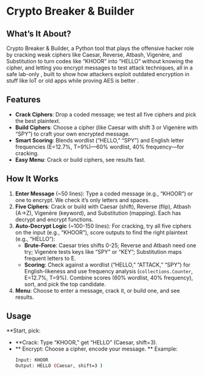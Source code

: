 # Crypto Breaker & Builder 
## What’s It About?
 Crypto Breaker & Builder, a Python tool that plays the offensive hacker role by cracking weak ciphers like Caesar, Reverse, Atbash, Vigenère, and Substitution to turn codes like “KHOOR” into “HELLO” without knowing the cipher, and letting you encrypt messages to test attack techniques, all in a safe lab-only , built to show how attackers exploit outdated encryption in stuff like IoT or old apps while proving AES is better .

## Features
- **Crack Ciphers**: Drop a coded message; we test all five ciphers and pick the best plaintext.
- **Build Ciphers**: Choose a cipher (like Caesar with shift 3 or Vigenère with “SPY”) to craft your own encrypted message.
- **Smart Scoring**: Blends wordlist (“HELLO,” “SPY”) and English letter frequencies (E=12.7%, T=9%)—60% wordlist, 40% frequency—for cracking.
- **Easy Menu**: Crack or build ciphers, see results fast.

## How It Works
1. **Enter Message** (~50 lines): Type a coded message (e.g., “KHOOR”) or one to encrypt. We check it’s only letters and spaces.
2. **Five Ciphers**: Crack or build with Caesar (shift), Reverse (flip), Atbash (A→Z), Vigenère (keyword), and Substitution (mapping). Each has decrypt and encrypt functions.
3. **Auto-Decrypt Logic** (~100-150 lines): For cracking, try all five ciphers on the input (e.g., “KHOOR”), score outputs to find the right plaintext (e.g., “HELLO”):
   - **Brute-Force**: Caesar tries shifts 0-25; Reverse and Atbash need one try; Vigenère tests keys like “SPY” or “KEY”; Substitution maps frequent letters to E.
   - **Scoring**: Check against a wordlist (“HELLO,” “ATTACK,” “SPY”) for English-likeness and use frequency analysis (`collections.Counter`, E=12.7%, T=9%). Combine scores (60% wordlist, 40% frequency), sort, and pick the top candidate.
4. **Menu**: Choose to enter a message, crack it, or build one, and see results.

## Usage

**Start, pick:
- **Crack: Type “KHOOR,” get “HELLO” (Caesar, shift=3).
- ** Encrypt: Choose a cipher, encode your message.
** Example:
   ```bash
  Input: KHOOR
  Output: HELLO (Caesar, shift=3 )
